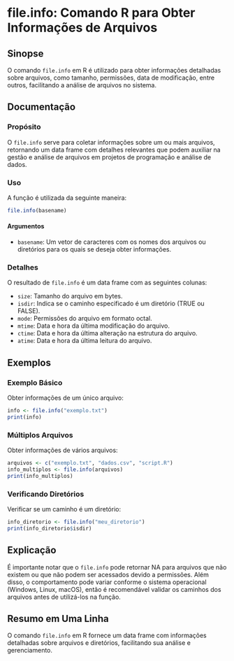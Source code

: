 <!--
Meta Description: # file.info: Comando R para Obter Informações de Arquivos ## Sinopse O comando `file.info` em R é utilizado para obter informações detalhadas sobre ar...
Meta Keywords: arquivos, info, file, informações, data
-->

# file.info: Comando R para Obter Informações de Arquivos

## Sinopse
O comando `file.info` em R é utilizado para obter informações detalhadas sobre arquivos, como tamanho, permissões, data de modificação, entre outros, facilitando a análise de arquivos no sistema.

## Documentação
### Propósito
O `file.info` serve para coletar informações sobre um ou mais arquivos, retornando um data frame com detalhes relevantes que podem auxiliar na gestão e análise de arquivos em projetos de programação e análise de dados.

### Uso
A função é utilizada da seguinte maneira:

```R
file.info(basename)
```

#### Argumentos
- `basename`: Um vetor de caracteres com os nomes dos arquivos ou diretórios para os quais se deseja obter informações.

### Detalhes
O resultado de `file.info` é um data frame com as seguintes colunas:
- `size`: Tamanho do arquivo em bytes.
- `isdir`: Indica se o caminho especificado é um diretório (TRUE ou FALSE).
- `mode`: Permissões do arquivo em formato octal.
- `mtime`: Data e hora da última modificação do arquivo.
- `ctime`: Data e hora da última alteração na estrutura do arquivo.
- `atime`: Data e hora da última leitura do arquivo.

## Exemplos
### Exemplo Básico
Obter informações de um único arquivo:

```R
info <- file.info("exemplo.txt")
print(info)
```

### Múltiplos Arquivos
Obter informações de vários arquivos:

```R
arquivos <- c("exemplo.txt", "dados.csv", "script.R")
info_multiplos <- file.info(arquivos)
print(info_multiplos)
```

### Verificando Diretórios
Verificar se um caminho é um diretório:

```R
info_diretorio <- file.info("meu_diretorio")
print(info_diretorio$isdir)
```

## Explicação
É importante notar que o `file.info` pode retornar NA para arquivos que não existem ou que não podem ser acessados devido a permissões. Além disso, o comportamento pode variar conforme o sistema operacional (Windows, Linux, macOS), então é recomendável validar os caminhos dos arquivos antes de utilizá-los na função.

## Resumo em Uma Linha
O comando `file.info` em R fornece um data frame com informações detalhadas sobre arquivos e diretórios, facilitando sua análise e gerenciamento.